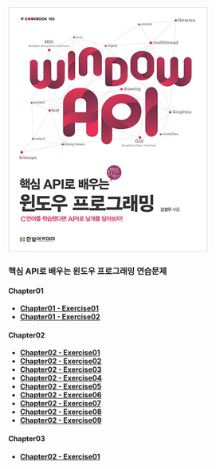 <img src="image/book.jpg"/>
<br/>

### 핵심 API로 배우는 윈도우 프로그래밍 연습문제

#### Chapter01
- **[Chapter01 - Exercise01](/Chapter01/Exercise01/)**
- **[Chapter01 - Exercise02](/Chapter01/Exercise02/)**
#### Chapter02
- **[Chapter02 - Exercise01](/Chapter02/Exercise01/)**
- **[Chapter02 - Exercise02](/Chapter02/Exercise02/)**
- **[Chapter02 - Exercise03](/Chapter02/Exercise03/)**
- **[Chapter02 - Exercise04](/Chapter02/Exercise04/)**
- **[Chapter02 - Exercise05](/Chapter02/Exercise05/)**
- **[Chapter02 - Exercise06](/Chapter02/Exercise06/)**
- **[Chapter02 - Exercise07](/Chapter02/Exercise07/)**
- **[Chapter02 - Exercise08](/Chapter02/Exercise08/)**
- **[Chapter02 - Exercise09](/Chapter02/Exercise09/)**
#### Chapter03
- **[Chapter02 - Exercise01](/Chapter03/Exercise01/)**